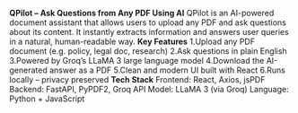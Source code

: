 **QPilot – Ask Questions from Any PDF Using AI**
QPilot is an AI-powered document assistant that allows users to upload any PDF and ask questions about its content. It instantly extracts information and answers user queries in a natural, human-readable way.
**Key Features**
1.Upload any PDF document (e.g. policy, legal doc, research)
2.Ask questions in plain English
3.Powered by Groq’s LLaMA 3 large language model
4.Download the AI-generated answer as a PDF
5.Clean and modern UI built with React
6.Runs locally – privacy preserved
**Tech Stack**
Frontend: React, Axios, jsPDF
Backend: FastAPI, PyPDF2, Groq API
Model: LLaMA 3 (via Groq)
Language: Python + JavaScript
